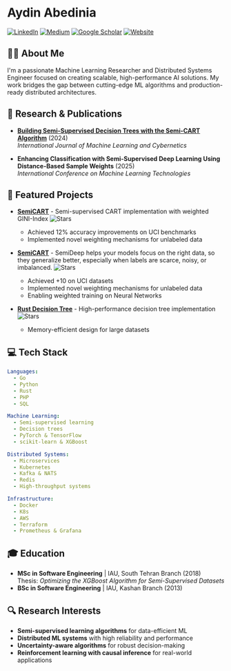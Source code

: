 # Aydin Abedinia


[![LinkedIn](https://img.shields.io/badge/LinkedIn-%230077B5.svg?style=flat-square&logo=linkedin&logoColor=white)](https://www.linkedin.com/in/aydin-abedinia-96b2276b/)
[![Medium](https://img.shields.io/badge/Medium-%23000000.svg?style=flat-square&logo=Medium&logoColor=white)](https://medium.com/@abedinia.aydin)
[![Google Scholar](https://img.shields.io/badge/Scholar-%234285F4.svg?style=flat-square&logo=google-scholar&logoColor=white)](https://scholar.google.com/citations?user=B1SRyKwAAAAJ)
[![Website](https://img.shields.io/badge/Website-%23FF7139.svg?style=flat-square&logo=Firefox-Browser&logoColor=white)](https://abedinia.github.io)

## 👨‍💻 About Me

I'm a passionate Machine Learning Researcher and Distributed Systems Engineer focused on creating scalable, high-performance AI solutions. My work bridges the gap between cutting-edge ML algorithms and production-ready distributed architectures.

## 🔬 Research & Publications

<!-- <img align="right" width="300" src="https://github-readme-stats.vercel.app/api?username=abedinia&show_icons=true&theme=radical" /> -->

- **[Building Semi-Supervised Decision Trees with the Semi-CART Algorithm](https://link.springer.com/article/10.1007/s13042-024-02161-z)** (2024)  
  *International Journal of Machine Learning and Cybernetics*
  
- **Enhancing Classification with Semi-Supervised Deep Learning Using Distance-Based Sample Weights** (2025)  
  *International Conference on Machine Learning Technologies*

## 🚀 Featured Projects


- **[SemiCART](https://github.com/WeightedAI/semicart)** - Semi-supervised CART implementation with weighted GINI-Index
  ![Stars](https://img.shields.io/github/stars/WeightedAI/semicart?style=social)
  - Achieved 12% accuracy improvements on UCI benchmarks
  - Implemented novel weighting mechanisms for unlabeled data

- **[SemiCART](https://github.com/WeightedAI/semideep)** - SemiDeep helps your models focus on the right data, so they generalize better, especially when labels are scarce, noisy, or imbalanced.
  ![Stars](https://img.shields.io/github/stars/WeightedAI/semideep?style=social)
  - Achieved +10 on UCI datasets
  - Implemented novel weighting mechanisms for unlabeled data
  - Enabling weighted training on Neural Networks


- **[Rust Decision Tree](https://github.com/abedinia/rust_decision_tree)** - High-performance decision tree implementation
  ![Stars](https://img.shields.io/github/stars/abedinia/rust_decision_tree?style=social)
  - Memory-efficient design for large datasets


## 💻 Tech Stack

```yaml
Languages:
  - Go
  - Python
  - Rust
  - PHP
  - SQL

Machine Learning:
  - Semi-supervised learning
  - Decision trees
  - PyTorch & TensorFlow
  - scikit-learn & XGBoost

Distributed Systems:
  - Microservices
  - Kubernetes
  - Kafka & NATS
  - Redis
  - High-throughput systems

Infrastructure:
  - Docker
  - K8s
  - AWS
  - Terraform
  - Prometheus & Grafana
```

## 🎓 Education

- **MSc in Software Engineering** | IAU, South Tehran Branch (2018)  
  Thesis: *Optimizing the XGBoost Algorithm for Semi-Supervised Datasets*
- **BSc in Software Engineering** | IAU, Kashan Branch (2013)

## 🔍 Research Interests

- **Semi-supervised learning algorithms** for data-efficient ML
- **Distributed ML systems** with high reliability and performance
- **Uncertainty-aware algorithms** for robust decision-making
- **Reinforcement learning with causal inference** for real-world applications
